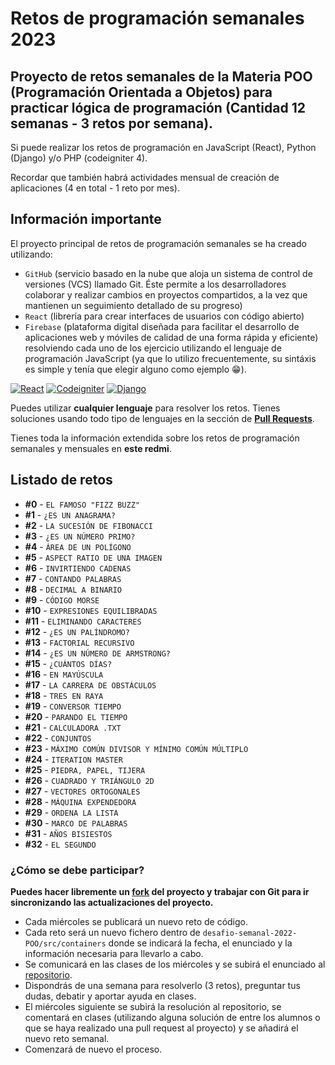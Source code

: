 # Retos de programación semanales 2023
## Proyecto de retos semanales de la Materia POO (Programación Orientada a Objetos) para practicar lógica de programación (Cantidad 12 semanas - 3 retos por semana).

Si puede realizar los retos de programación en JavaScript (React), Python (Django) y/o PHP (codeigniter 4).

Recordar que también habrá actividades mensual de creación de aplicaciones (4 en total - 1 reto por mes).

## Información importante
El proyecto principal de retos de programación semanales se ha creado utilizando: 
* `GitHub` (servicio basado en la nube que aloja un sistema de control de versiones (VCS) llamado Git. Éste permite a los desarrolladores colaborar y realizar cambios en proyectos compartidos, a la vez que mantienen un seguimiento detallado de su progreso)
*  `React` (librería para crear interfaces de usuarios con código abierto)
* `Firebase` (plataforma digital diseñada para facilitar el desarrollo de aplicaciones web y móviles de calidad de una forma rápida y eficiente)
resolviendo cada uno de los ejercicio utilizando el lenguaje de programación JavaScript (ya que lo utilizo frecuentemente, su sintáxis es simple y tenía que elegir alguno como ejemplo 😁).

[![React](https://img.shields.io/badge/React-18.2.0-blue?longCache=true&style=popout-square)](https://es.reactjs.org/)
[![Codeigniter](https://img.shields.io/badge/codeigniter-4.2.4-red.svg?longCache=true&style=popout-square)](https://www.codeigniter.com/)
[![Django](https://img.shields.io/badge/django-4.2.3-greed.svg?longCache=true&style=popout-square)](https://www.djangoproject.com/)

Puedes utilizar **cualquier lenguaje** para resolver los retos. Tienes soluciones usando todo tipo de lenguajes en la sección de **[Pull Requests](https://github.com/rgplazas/desafio-semanal-2023-POO/pulls)**.

Tienes toda la información extendida sobre los retos de programación semanales y mensuales en **este redmi**.

## Listado de retos
* **#0**  - `EL FAMOSO "FIZZ BUZZ"`
* **#1**  - `¿ES UN ANAGRAMA?`
* **#2**  - `LA SUCESIÓN DE FIBONACCI`
* **#3**  - `¿ES UN NÚMERO PRIMO?`
* **#4**  - `ÁREA DE UN POLÍGONO`
* **#5**  - `ASPECT RATIO DE UNA IMAGEN`
* **#6**  - `INVIRTIENDO CADENAS`
* **#7**  - `CONTANDO PALABRAS`
* **#8**  - `DECIMAL A BINARIO`
* **#9**  - `CÓDIGO MORSE`
* **#10** - `EXPRESIONES EQUILIBRADAS`
* **#11** - `ELIMINANDO CARACTERES`
* **#12** - `¿ES UN PALÍNDROMO?`
* **#13** - `FACTORIAL RECURSIVO`
* **#14** - `¿ES UN NÚMERO DE ARMSTRONG?`
* **#15** - `¿CUÁNTOS DÍAS?`
* **#16** - `EN MAYÚSCULA`
* **#17** - `LA CARRERA DE OBSTÁCULOS`
* **#18** - `TRES EN RAYA`
* **#19** - `CONVERSOR TIEMPO`
* **#20** - `PARANDO EL TIEMPO`
* **#21** - `CALCULADORA .TXT` 
* **#22** - `CONJUNTOS` 
* **#23** - `MÁXIMO COMÚN DIVISOR Y MÍNIMO COMÚN MÚLTIPLO` 
* **#24** - `ITERATION MASTER` 
* **#25** - `PIEDRA, PAPEL, TIJERA` 
* **#26** - `CUADRADO Y TRIÁNGULO 2D` 
* **#27** - `VECTORES ORTOGONALES`
* **#28** - `MÁQUINA EXPENDEDORA`
* **#29** - `ORDENA LA LISTA`
* **#30** - `MARCO DE PALABRAS`
* **#31** - `AÑOS BISIESTOS`
* **#32** - `EL SEGUNDO`

### ¿Cómo se debe participar?

**Puedes hacer libremente un [fork]([https://github.com/rgplazas/desafio-semanal-2022-POO](https://docs.github.com/en/get-started/quickstart/fork-a-repo)) del proyecto y trabajar con Git para ir sincronizando las actualizaciones del proyecto.**

* Cada miércoles se publicará un nuevo reto de código.
* Cada reto será un nuevo fichero dentro de `desafio-semanal-2022-POO/src/containers` donde se indicará la fecha, el enunciado y la información necesaria para llevarlo a cabo.
* Se comunicará en las clases de los miércoles y se subirá el enunciado al [repositorio](https://github.com/rgplazas/desafio-semanal-2022-POO).
* Dispondrás de una semana para resolverlo (3 retos), preguntar tus dudas, debatir y aportar ayuda en clases.
* El miércoles siguiente se subirá la resolución al repositorio, se comentará en clases (utilizando alguna solución de entre los alumnos o que se haya realizado una pull request al proyecto) y se añadirá el nuevo reto semanal.
* Comenzará de nuevo el proceso.
